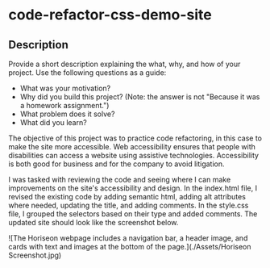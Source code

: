 # code-refactor-css-demo-site

## Description
Provide a short description explaining the what, why, and how of your project. Use the following questions as a guide:
- What was your motivation?
- Why did you build this project? (Note: the answer is not "Because it was a homework assignment.")
- What problem does it solve?
- What did you learn?

The objective of this project was to practice code refactoring, in this case to make the site more accessible. Web accessibility ensures that people with disabilities can access a website using assistive technologies. Accessibility is both good for business and for the company to avoid litigation.

I was tasked with reviewing the code and seeing where I can make improvements on the site's accessibility and design. In the index.html file, I revised the existing code by adding semantic html, adding alt attributes where needed, updating the title, and adding comments. In the style.css file, I grouped the selectors based on their type and added comments. The updated site should look like the screenshot below.

![The Horiseon webpage includes a navigation bar, a header image, and cards with text and images at the bottom of the page.](./Assets/Horiseon Screenshot.jpg)

